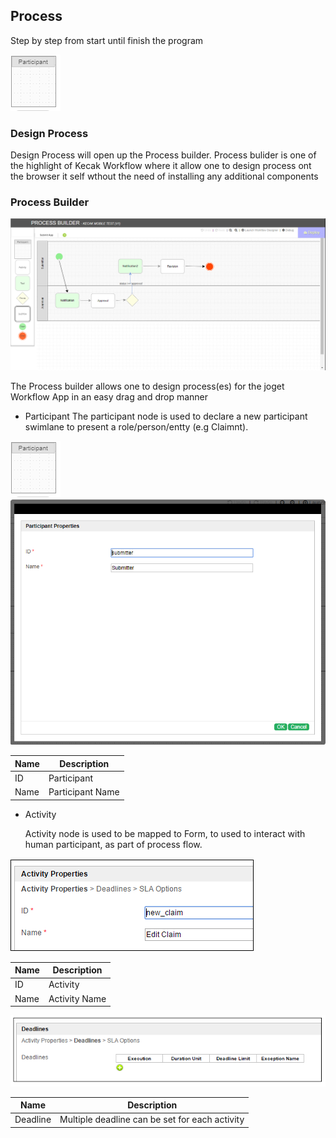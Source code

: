 ## Process ##

Step by step from start until finish the program 

<img src = "https://raw.githubusercontent.com/kinnara-digital-studio/kecak-workflow/master/docs/assets/buildingPlugins-participantProcess.png" alt="buildingPlugins-participantProcess" />

### Design Process ###
 Design Process will open up the Process builder. Process bulider is one of the highlight of Kecak Workflow where it allow one to design process ont the browser it self wthout the need of installing any additional components 

 
### Process Builder ###

<img src = "https://raw.githubusercontent.com/kinnara-digital-studio/kecak-workflow/master/docs/assets/buildingPlugins-pluginsProcessBuilder.png" alt="buildingPlugins-pluginsProcessBuilder" />

The Process builder allows one to design process(es) for the joget Workflow App in an easy drag and drop manner

- Participant 
	The participant node is used to declare a new participant swimlane to present a role/person/entty (e.g Claimnt). 
	
<img src = "https://raw.githubusercontent.com/kinnara-digital-studio/kecak-workflow/master/docs/assets/buildingPlugins-participantProcess.png" alt="buildingPlugins-participantProcess" />
	
<img src = "https://raw.githubusercontent.com/kinnara-digital-studio/kecak-workflow/master/docs/assets/buildingPlugins-participantProperties.png" alt="buildingPlugins-participantProperties" />


	
| Name | Description |
|---|---|
| ID | Participant |
| Name | Participant Name |	


- Activity

	Activity node is used to be mapped to Form, to used to interact with human participant, as part of process flow.
	
<img src = "https://raw.githubusercontent.com/kinnara-digital-studio/kecak-workflow/master/docs/assets/buildingPlugins-participantActivity.png" alt="buildingPlugins-participantActivity" />

| Name | Description |
|---|---|
| ID | Activity |
| Name | Activity Name | 
	
<img src = "https://raw.githubusercontent.com/kinnara-digital-studio/kecak-workflow/master/docs/assets/buildingPlugins-processDeadline.png" alt="buildingPlugins-processDeadline" />

| Name | Description |
|---|---|
| Deadline | Multiple deadline can be set for each activity |
	

